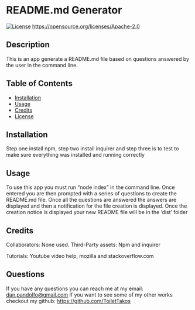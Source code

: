 
  # README.md Generator
  [![License](https://img.shields.io/badge/License-Apache%202.0-yellowgreen.svg)](https://opensource.org/licenses/Apache-2.0)
  https://opensource.org/licenses/Apache-2.0

  ## Description

  This is an app generate a README.md file based on questions answered by the user in the command line. 

  
  ## Table of Contents

  * [Installation](#installation)
  * [Usage](#usage)
  * [Credits](#credits)
  * [License](#license)
  

  ## Installation

  Step one install npm, step two install inquirer and step three is to test to make sure everything was installed and running correctly

  ## Usage

  To use this app you must run “node index” in the command line. Once entered you are then prompted with a series of questions to create the README.md file. Once all the questions are answered the answers are displayed and then a notification for the file creation is displayed. Once the creation notice is displayed your new README file will be in the ‘dist’ folder

  ## Credits

  Collaborators: None used.
  Third-Party assets: 
  Npm and inquirer
  
  Tutorials: 
  Youtube video help, mozilla and stackoverflow.com
  

  ## Questions

  If you have any questions you can reach me at my email: dan.pandolfo@gmail.com
  If you want to see some of my other works checkout my github: https://github.com/ToiletTakos

 